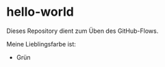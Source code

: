 # hello-world
Dieses Repository dient zum Üben des GitHub-Flows. 

Meine Lieblingsfarbe ist: 
- Grün

